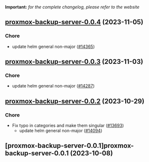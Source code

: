 **Important:**
*for the complete changelog, please refer to the website*




## [proxmox-backup-server-0.0.4](https://github.com/truecharts/charts/compare/proxmox-backup-server-0.0.3...proxmox-backup-server-0.0.4) (2023-11-05)

### Chore

- update helm general non-major ([#14365](https://github.com/truecharts/charts/issues/14365))
  
  


## [proxmox-backup-server-0.0.3](https://github.com/truecharts/charts/compare/proxmox-backup-server-0.0.2...proxmox-backup-server-0.0.3) (2023-11-03)

### Chore

- update helm general non-major ([#14287](https://github.com/truecharts/charts/issues/14287))
  
  


## [proxmox-backup-server-0.0.2](https://github.com/truecharts/charts/compare/proxmox-backup-server-0.0.1...proxmox-backup-server-0.0.2) (2023-10-29)

### Chore

- Fix typo in categories and make them singular ([#13693](https://github.com/truecharts/charts/issues/13693))
  - update helm general non-major ([#14094](https://github.com/truecharts/charts/issues/14094))
  
  


## [proxmox-backup-server-0.0.1]proxmox-backup-server-0.0.1 (2023-10-08)

